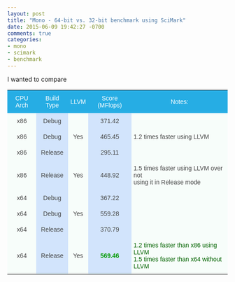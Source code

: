 ```yaml
---
layout: post
title: "Mono - 64-bit vs. 32-bit benchmark using SciMark"
date: 2015-06-09 19:42:27 -0700
comments: true
categories: 
- mono
- scimark
- benchmark
---
```


I wanted to compare

<div>
<style type="text/css">
.tg  {border-collapse:collapse;border-spacing:0;border-color:#999;}
.tg td{font-family:Arial, sans-serif;font-size:14px;padding:10px 5px;border-style:solid;border-width:0px;overflow:hidden;word-break:normal;border-color:#999;color:#444;background-color:#F7FDFA;}
.tg th{font-family:Arial, sans-serif;font-size:14px;font-weight:normal;padding:10px 5px;border-style:solid;border-width:0px;overflow:hidden;word-break:normal;border-color:#999;color:#fff;background-color:#26ADE4;}
.tg .tg-s6z2{text-align:center}
.tg .tg-5hgy{background-color:#D2E4FC;text-align:center}
.tg .tg-2xdq{background-color:#D2E4FC;font-weight:bold;color:#009901;text-align:center}
.tg .tg-y9vz{color:#036400}
</style>
</div>

<div class="tg-wrap"><table id="tg-sAgiW" class="tg">
  <tr>
    <th class="tg-s6z2">CPU Arch</th>
    <th class="tg-s6z2">Build Type</th>
    <th class="tg-s6z2">LLVM</th>
    <th class="tg-s6z2">Score (MFlops)</th>
    <th class="tg-031e">Notes:</th>
  </tr>
  <tr>
    <td class="tg-s6z2">x86</td>
    <td class="tg-5hgy">Debug</td>
    <td class="tg-s6z2"></td>
    <td class="tg-5hgy">371.42</td>
    <td class="tg-031e"><br></td>
  </tr>
  <tr>
    <td class="tg-s6z2">x86</td>
    <td class="tg-5hgy">Debug</td>
    <td class="tg-s6z2">Yes</td>
    <td class="tg-5hgy">465.45</td>
    <td class="tg-031e">1.2 times faster using LLVM</td>
  </tr>
  <tr>
    <td class="tg-s6z2">x86</td>
    <td class="tg-5hgy">Release</td>
    <td class="tg-s6z2"></td>
    <td class="tg-5hgy">295.11</td>
    <td class="tg-031e"></td>
  </tr>
  <tr>
    <td class="tg-s6z2">x86</td>
    <td class="tg-5hgy">Release</td>
    <td class="tg-s6z2">Yes</td>
    <td class="tg-5hgy">448.92</td>
    <td class="tg-031e">1.5 times faster using LLVM over not <br>using it in Release mode</td>
  </tr>
  <tr>
    <td class="tg-s6z2">x64</td>
    <td class="tg-5hgy">Debug</td>
    <td class="tg-s6z2"></td>
    <td class="tg-5hgy">367.22</td>
    <td class="tg-031e"></td>
  </tr>
  <tr>
    <td class="tg-s6z2">x64</td>
    <td class="tg-5hgy">Debug</td>
    <td class="tg-s6z2">Yes</td>
    <td class="tg-5hgy">559.28</td>
    <td class="tg-031e"></td>
  </tr>
  <tr>
    <td class="tg-s6z2">x64</td>
    <td class="tg-5hgy">Release</td>
    <td class="tg-s6z2"></td>
    <td class="tg-5hgy">370.79</td>
    <td class="tg-031e"></td>
  </tr>
  <tr>
    <td class="tg-s6z2">x64</td>
    <td class="tg-5hgy">Release</td>
    <td class="tg-s6z2">Yes</td>
    <td class="tg-2xdq">569.46</td>
    <td class="tg-y9vz">1.2 times faster than x86 using LLVM<br>1.5 times faster than x64 without LLVM</td>
  </tr>
</table></div>
<script type="text/javascript" charset="utf-8">var TgTableSort=window.TgTableSort||function(n,t){"use strict";function r(n,t){for(var e=[],o=n.childNodes,i=0;i<o.length;++i){var u=o[i];if("."==t.substring(0,1)){var a=t.substring(1);f(u,a)&&e.push(u)}else u.nodeName.toLowerCase()==t&&e.push(u);var c=r(u,t);e=e.concat(c)}return e}function e(n,t){var e=[],o=r(n,"tr");return o.forEach(function(n){var o=r(n,"td");t>=0&&t<o.length&&e.push(o[t])}),e}function o(n){return n.textContent||n.innerText||""}function i(n){return n.innerHTML||""}function u(n,t){var r=e(n,t);return r.map(o)}function a(n,t){var r=e(n,t);return r.map(i)}function c(n){var t=n.className||"";return t.match(/\S+/g)||[]}function f(n,t){return-1!=c(n).indexOf(t)}function s(n,t){f(n,t)||(n.className+=" "+t)}function d(n,t){if(f(n,t)){var r=c(n),e=r.indexOf(t);r.splice(e,1),n.className=r.join(" ")}}function v(n){d(n,L),d(n,E)}function l(n,t,e){r(n,"."+E).map(v),r(n,"."+L).map(v),e==T?s(t,E):s(t,L)}function g(n){return function(t,r){var e=n*t.str.localeCompare(r.str);return 0==e&&(e=t.index-r.index),e}}function h(n){return function(t,r){var e=+t.str,o=+r.str;return e==o?t.index-r.index:n*(e-o)}}function m(n,t,r){var e=u(n,t),o=e.map(function(n,t){return{str:n,index:t}}),i=e&&-1==e.map(isNaN).indexOf(!0),a=i?h(r):g(r);return o.sort(a),o.map(function(n){return n.index})}function p(n,t,r,o){for(var i=f(o,E)?N:T,u=m(n,r,i),c=0;t>c;++c){var s=e(n,c),d=a(n,c);s.forEach(function(n,t){n.innerHTML=d[u[t]]})}l(n,o,i)}function x(n,t){var r=t.length;t.forEach(function(t,e){t.addEventListener("click",function(){p(n,r,e,t)}),s(t,"tg-sort-header")})}var T=1,N=-1,E="tg-sort-asc",L="tg-sort-desc";return function(t){var e=n.getElementById(t),o=r(e,"tr"),i=o.length>0?r(o[0],"td"):[];0==i.length&&(i=r(o[0],"th"));for(var u=1;u<o.length;++u){var a=r(o[u],"td");if(a.length!=i.length)return}x(e,i)}}(document);document.addEventListener("DOMContentLoaded",function(n){TgTableSort("tg-sAgiW")});</script>


